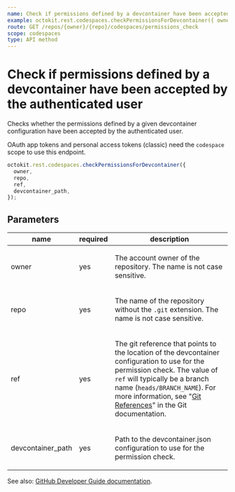 ```yaml
---
name: Check if permissions defined by a devcontainer have been accepted by the authenticated user
example: octokit.rest.codespaces.checkPermissionsForDevcontainer({ owner, repo, ref, devcontainer_path })
route: GET /repos/{owner}/{repo}/codespaces/permissions_check
scope: codespaces
type: API method
---
```


# Check if permissions defined by a devcontainer have been accepted by the authenticated user

Checks whether the permissions defined by a given devcontainer configuration have been accepted by the authenticated user.

OAuth app tokens and personal access tokens (classic) need the `codespace` scope to use this endpoint.

```js
octokit.rest.codespaces.checkPermissionsForDevcontainer({
  owner,
  repo,
  ref,
  devcontainer_path,
});
```

## Parameters

<table>
  <thead>
    <tr>
      <th>name</th>
      <th>required</th>
      <th>description</th>
    </tr>
  </thead>
  <tbody>
    <tr><td>owner</td><td>yes</td><td>

The account owner of the repository. The name is not case sensitive.

</td></tr>
<tr><td>repo</td><td>yes</td><td>

The name of the repository without the `.git` extension. The name is not case sensitive.

</td></tr>
<tr><td>ref</td><td>yes</td><td>

The git reference that points to the location of the devcontainer configuration to use for the permission check. The value of `ref` will typically be a branch name (`heads/BRANCH_NAME`). For more information, see "[Git References](https://git-scm.com/book/en/v2/Git-Internals-Git-References)" in the Git documentation.

</td></tr>
<tr><td>devcontainer_path</td><td>yes</td><td>

Path to the devcontainer.json configuration to use for the permission check.

</td></tr>
  </tbody>
</table>

See also: [GitHub Developer Guide documentation](https://docs.github.com/rest/codespaces/codespaces#check-if-permissions-defined-by-a-devcontainer-have-been-accepted-by-the-authenticated-user).
